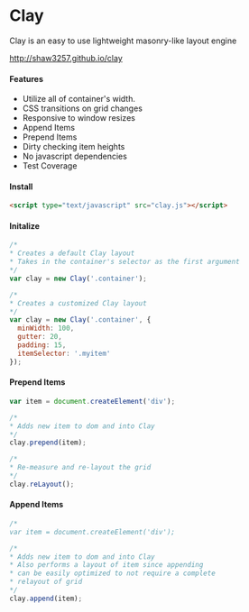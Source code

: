 Clay
====
Clay is an easy to use lightweight masonry-like layout engine
 
http://shaw3257.github.io/clay

#### Features
- Utilize all of container's width.
- CSS transitions on grid changes
- Responsive to window resizes
- Append Items
- Prepend Items
- Dirty checking item heights
- No javascript dependencies
- Test Coverage

#### Install
```HTML
<script type="text/javascript" src="clay.js"></script>
```

#### Initalize
```javascript
/*
* Creates a default Clay layout
* Takes in the container's selector as the first argument
*/
var clay = new Clay('.container');
```

```javascript
/*
* Creates a customized Clay layout
*/
var clay = new Clay('.container', {
  minWidth: 100, 
  gutter: 20, 
  padding: 15, 
  itemSelector: '.myitem'
});
```

#### Prepend Items
```javascript
var item = document.createElement('div');

/*
* Adds new item to dom and into Clay
*/
clay.prepend(item);

/*
* Re-measure and re-layout the grid
*/
clay.reLayout();
```

#### Append Items
```javascript
/*
var item = document.createElement('div');

/*
* Adds new item to dom and into Clay
* Also performs a layout of item since appending
* can be easily optimized to not require a complete
* relayout of grid
*/
clay.append(item);
```
